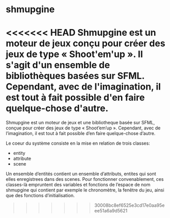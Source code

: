 # shmupgine
<<<<<<< HEAD
Shmupgine est un moteur de jeux conçu pour créer des jeux de type 
« Shoot'em'up ». Il s'agit d'un ensemble de bibliothèques basées sur SFML. 
Cependant, avec de l'imagination, il est tout à fait possible d'en faire 
quelque-chose d'autre.
=======
Shmupgine est un moteur de jeux et une bibliotheque basée sur SFML, conçue pour créer des jeux de type « Shoot’em’up ». Cependant, avec de l’imagination, il est tout à fait possible d’en faire quelque-chose d’autre.

Le coeur du système consiste en la mise en relation de trois classes:
- entity
- attribute
- scene

Un ensemble d’entités contient un ensemble d’attributs, entites qui sont elles enregistrees dans des scenes. Pour fonctionner convenablement, ces classes-là empruntent des variables et fonctions de l’espace de nom shmupgine qui contient par exemple le chronomètre, la fenêtre du jeu, ainsi que des fonctions d’initialisation.
>>>>>>> 30008bc8ef6525e3cd17e0aa95eee51a6a9d5621
